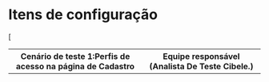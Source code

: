 # Itens de configuração

<table>
<tr><th>Cenário de teste 1:Perfis de acesso na página de Cadastro</th><th>Equipe responsável (Analista De Teste Cibele.)</th></tr>[
</table>
